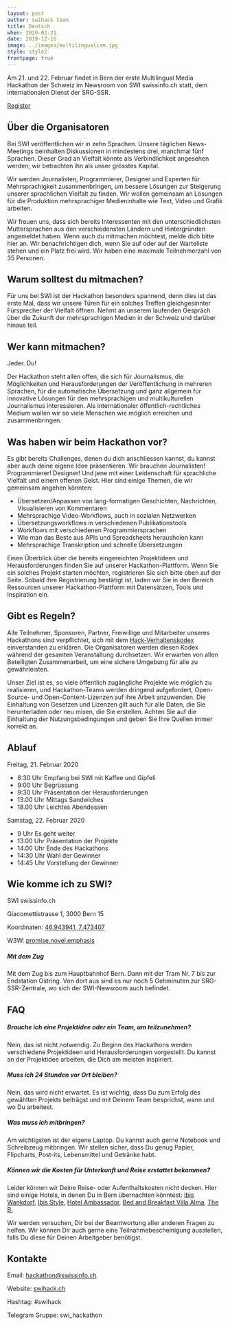 ```yaml
---
layout: post
author: swihack team
title: Deutsch
when: 2020-02-21
date: 2019-12-16
image: ../images/multilingualism.jpg
style: style2
frontpage: true
---
```


Am 21. und 22. Februar findet in Bern der erste Multilingual Media Hackathon der Schweiz im Newsroom von SWI swissinfo.ch statt, dem internationalen Dienst der SRG-SSR.

<a href="https://pollunit.com/en/polls/anthlxx_l2md5ncw7r1csw" class="button">Register</a>

## Über die Organisatoren

Bei SWI veröffentlichen wir in zehn Sprachen. Unsere täglichen News-Meetings beinhalten Diskussionen in mindestens drei, manchmal fünf Sprachen. Dieser Grad an Vielfalt könnte als Verbindlichkeit angesehen werden; wir betrachten ihn als unser grösstes Kapital.

Wir werden Journalisten, Programmierer, Designer und Experten für Mehrsprachigkeit zusammenbringen, um bessere Lösungen zur Steigerung unserer sprachlichen Vielfalt zu finden. Wir wollen gemeinsam an Lösungen für die Produktion mehrsprachiger Medieninhalte wie Text, Video und Grafik arbeiten.

Wir freuen uns, dass sich bereits Interessenten mit den unterschiedlichsten Muttersprachen aus den verschiedensten Ländern und Hintergründen angemeldet haben. Wenn auch du mitmachen möchtest, melde dich bitte hier an. Wir benachrichtigen dich, wenn Sie auf oder auf der Warteliste stehen und ein Platz frei wird. Wir haben eine maximale Teilnehmerzahl von 35 Personen.

## Warum solltest du mitmachen?

Für uns bei SWI ist der Hackathon besonders spannend, denn dies ist das erste Mal, dass wir unsere Türen für ein solches Treffen gleichgesinnter Fürsprecher der Vielfalt öffnen. Nehmt an unserem laufenden Gespräch über die Zukunft der mehrsprachigen Medien in der Schweiz und darüber hinaus teil.

## Wer kann mitmachen?

Jeder. Du!

Der Hackathon steht allen offen, die sich für Journalismus, die Möglichkeiten und Herausforderungen der Veröffentlichung in mehreren Sprachen, für die automatische Übersetzung und ganz allgemein für innovative Lösungen für den mehrsprachigen und multikulturellen Journalismus interessieren. Als internationaler öffentlich-rechtliches Medium wollen wir so viele Menschen wie möglich erreichen und zusammenbringen.

## Was haben wir beim Hackathon vor?

Es gibt bereits Challenges, denen du dich anschliessen kannst, du kannst aber auch deine eigene Idee präsentieren. Wir brauchen Journalisten! Programmierer! Designer! Und jene mit einer Leidenschaft für sprachliche Vielfalt und einem offenen Geist. Hier sind einige Themen, die wir gemeinsam angehen könnten:

- Übersetzen/Anpassen von lang-formatigen Geschichten, Nachrichten, Visualisieren von Kommentaren
- Mehrsprachige Video-Workflows, auch in sozialen Netzwerken
- Übersetzungsworkflows in verschiedenen Publikationstools
- Workflows mit verschiedenen Programmiersprachen
- Wie man das Beste aus APIs und Spreadsheets herausholen kann
- Mehrsprachige Transkription und schnelle Übersetzungen

Einen Überblick über die bereits eingereichten Projektideen und Herausforderungen finden Sie auf unserer Hackathon-Plattform. Wenn Sie ein solches Projekt starten möchten, registrieren Sie sich bitte oben auf der Seite. Sobald Ihre Registrierung bestätigt ist, laden wir Sie in den Bereich Ressourcen unserer Hackathon-Plattform mit Datensätzen, Tools und Inspiration ein.

## Gibt es Regeln?

Alle Teilnehmer, Sponsoren, Partner, Freiwillige und Mitarbeiter unseres Hackathons sind verpflichtet, sich mit dem [Hack-Verhaltenskodex](https://hackcodeofconduct.org/) einverstanden zu erklären. Die Organisatoren werden diesen Kodex während der gesamten Veranstaltung durchsetzen. Wir erwarten von allen Beteiligten Zusammenarbeit, um eine sichere Umgebung für alle zu gewährleisten.

Unser Ziel ist es, so viele öffentlich zugängliche Projekte wie möglich zu realisieren, und Hackathon-Teams werden dringend aufgefordert, Open-Source- und Open-Content-Lizenzen auf ihre Arbeit anzuwenden. Die Einhaltung von Gesetzen und Lizenzen gilt auch für alle Daten, die Sie herunterladen oder neu mixen, die Sie erstellen. Achten Sie auf die Einhaltung der Nutzungsbedingungen und geben Sie Ihre Quellen immer korrekt an.

## Ablauf

Freitag, 21. Februar 2020

- 8:30 Uhr Empfang bei SWI mit Kaffee und Gipfeli  
- 9:00 Uhr Begrüssung  
- 9:30 Uhr Präsentation der Herausforderungen  
- 13.00 Uhr Mittags Sandwiches  
- 18.00 Uhr Leichtes Abendessen  

Samstag, 22. Februar 2020

- 9 Uhr Es geht weiter
- 13.00 Uhr Präsentation der Projekte
- 14.00 Uhr Ende des Hackathons
- 14:30 Uhr Wahl der Gewinner
- 14:45 Uhr Vorstellung der Gewinner

## Wie komme ich zu SWI?

SWI swissinfo.ch

Giacomettistrasse 1, 3000 Bern 15

Koordinaten: [46.943941, 7.473407](https://goo.gl/maps/vxgdVVXrPjxwvVNf6)

W3W: [promise.novel.emphasis](https://w3w.co/promise.novel.emphasis)

##### Mit dem Zug

Mit dem Zug bis zum Hauptbahnhof Bern. Dann mit der Tram Nr. 7 bis zur Endstation Ostring. Von dort aus sind es nur noch 5 Gehminuten zur SRG-SSR-Zentrale, wo sich der SWI-Newsroom auch befindet.

## FAQ

##### Brauche ich eine Projektidee oder ein Team, um teilzunehmen?

Nein, das ist nicht notwendig. Zu Beginn des Hackathons werden verschiedene Projektideen und Herausforderungen vorgestellt. Du kannst an der Projektidee arbeiten, die Dich am meisten inspiriert.

##### Muss ich 24 Stunden vor Ort bleiben?

Nein, das wird nicht erwartet. Es ist wichtig, dass Du zum Erfolg des gewählten Projekts beiträgst und mit Deinem Team besprichst, wann und wo Du arbeitest.

##### Was muss ich mitbringen?

Am wichtigsten ist der eigene Laptop. Du kannst auch gerne Notebook und Schreibzeug mitbringen. Wir stellen sicher, dass Du genug Papier, Flipcharts, Post-its, Lebensmittel und Getränke habt.

##### Können wir die Kosten für Unterkunft und Reise erstattet bekommen?

Leider können wir Deine Reise- oder Aufenthaltskosten nicht decken. Hier sind einige Hotels, in denen Du in Bern übernachten könntest: [Ibis Wankdorf](https://all.accor.com/hotel/5007/index.de.shtml?dateIn=&nights=&compositions=1&stayplus=false#origin=ibis), [Ibis Style](https://all.accor.com/ssr/app/ibis/hotels/bern-switzerland/ase-ibs/index.de.shtml?compositions=1&stayplus=false&order_hotels_by=RECOMMENDATION&utm_term=mar&gclid=Cj0KCQiA89zvBRDoARIsAOIePbDEGjRJAWw7bq793qz0a8RknzbZyL0qPlyXEXGoRnSw9xQ3raqIocQaAsrUEALw_wcB&utm_campaign=ppc-ibs-mar-goo-ch-de-ch-exa-sear-bp&utm_medium=cpc&utm_source=google&utm_content=ch-de-CH-V0398), [Hotel Ambassador](https://www.guestreservations.com/hotel-ambassador/booking?gclid=Cj0KCQiA89zvBRDoARIsAOIePbDKtfrdwYBWtwCqBmowk2oE8P9vi6A4V_P8-0pf_wC_pJrk3vfH5Q0aAkMkEALw_wcB), [Bed and Breakfast Villa Alma](http://bed-breakfast-villa-alma.bern-hotel.com/de/), [The B.](https://www.theb.ch/)

Wir werden versuchen, Dir bei der Beantwortung aller anderen Fragen zu helfen. Wir können Dir auch gerne eine Teilnahmebescheinigung ausstellen, falls Du diese für Deinen Arbeitgeber benötigst.

## Kontakte

Email: [hackathon@swissinfo.ch](mailto:hackathon@swissinfo.ch)

Website: [swihack.ch](http://swihack.ch)

Hashtag: #swihack

Telegram Gruppe: swi_hackathon
